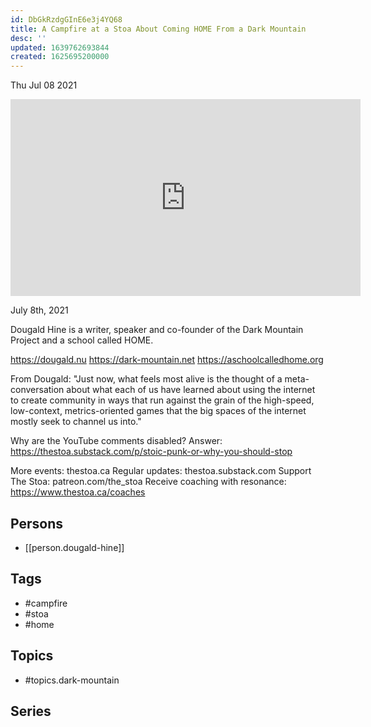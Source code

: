 ```yaml
---
id: DbGkRzdgGInE6e3j4YQ68
title: A Campfire at a Stoa About Coming HOME From a Dark Mountain
desc: ''
updated: 1639762693844
created: 1625695200000
---
```





Thu Jul 08 2021

<iframe width="560" height="315" src="https://www.youtube.com/embed/aWO72-iAqQI" title="A Campfire at a Stoa About Coming HOME From a Dark Mountain w/ Dougald Hine" frameborder="0" allow="accelerometer; autoplay; clipboard-write; encrypted-media; gyroscope; picture-in-picture" allowfullscreen ></iframe>

July 8th, 2021

Dougald Hine is a writer, speaker and co-founder of the Dark Mountain Project and a school called HOME.

https://dougald.nu
https://dark-mountain.net
https://aschoolcalledhome.org

From Dougald: "Just now, what feels most alive is the thought of a meta-conversation about what each of us have learned about using the internet to create community in ways that run against the grain of the high-speed, low-context, metrics-oriented games that the big spaces of the internet mostly seek to channel us into."

Why are the YouTube comments disabled? Answer: https://thestoa.substack.com/p/stoic-punk-or-why-you-should-stop

More events: thestoa.ca
Regular updates: thestoa.substack.com
Support The Stoa: patreon.com/the_stoa
Receive coaching with resonance: https://www.thestoa.ca/coaches

## Persons

- [[person.dougald-hine]]

## Tags

- #campfire
- #stoa
- #home

## Topics

- #topics.dark-mountain

## Series




